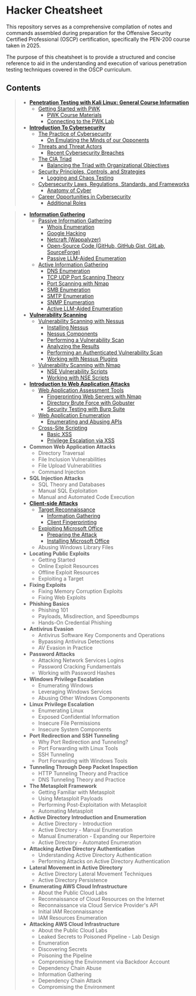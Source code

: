 # Hacker Cheatsheet

This repository serves as a comprehensive compilation of notes and commands assembled during preparation for the Offensive Security Certified Professional (OSCP) certification, specifically the PEN-200 course taken in 2025. 

The purpose of this cheatsheet is to provide a structured and concise reference to aid in the understanding and execution of various penetration testing techniques covered in the OSCP curriculum.

## Contents

>- [**Penetration Testing with Kali Linux: General Course Information**](https://github.com/caderob/hacker-cheatsheet/tree/main/Penetration%20Testing%20with%20Kali%20Linux%3A%20General%20Course%20Information)
>   - [Getting Started with PWK](https://github.com/caderob/hacker-cheatsheet/tree/main/Penetration%20Testing%20with%20Kali%20Linux%3A%20General%20Course%20Information/Getting%20Started%20with%20PWK)
>     - [PWK Course Materials](https://github.com/caderob/hacker-cheatsheet/blob/main/Penetration%20Testing%20with%20Kali%20Linux%3A%20General%20Course%20Information/Getting%20Started%20with%20PWK/PWK%20Course%20Materials.md)
>     - [Connecting to the PWK Lab](https://github.com/caderob/hacker-cheatsheet/blob/main/Penetration%20Testing%20with%20Kali%20Linux%3A%20General%20Course%20Information/Getting%20Started%20with%20PWK/Connecting%20to%20the%20PWK%20Lab.md)
>- [**Introduction To Cybersecurity**](https://github.com/caderob/hacker-cheatsheet/tree/main/Introduction%20To%20Cybersecurity)
>   - [The Practice of Cybersecurity](https://github.com/caderob/hacker-cheatsheet/tree/main/Introduction%20To%20Cybersecurity/The%20Practice%20of%20Cybersecurity)
>     - [On Emulating the Minds of our Opponents](https://github.com/caderob/hacker-cheatsheet/blob/main/Introduction%20To%20Cybersecurity/The%20Practice%20of%20Cybersecurity/On%20Emulating%20the%20Minds%20of%20our%20Opponents.md)
>   - [Threats and Threat Actors](https://github.com/caderob/hacker-cheatsheet/tree/main/Introduction%20To%20Cybersecurity/Threats%20and%20Threat%20Actors)
>     - [Recent Cybersecurity Breaches](https://github.com/caderob/hacker-cheatsheet/blob/main/Introduction%20To%20Cybersecurity/Threats%20and%20Threat%20Actors/Recent%20Cybersecurity%20Breaches.md) 
>   - [The CIA Triad](https://github.com/caderob/hacker-cheatsheet/tree/main/Introduction%20To%20Cybersecurity/The%20CIA%20Triad)
>     - [Balancing the Triad with Organizational Objectives](https://github.com/caderob/hacker-cheatsheet/blob/main/Introduction%20To%20Cybersecurity/The%20CIA%20Triad/Balancing%20the%20Triad%20with%20Organizational%20Objectives.md)
>   - [Security Principles, Controls, and Strategies](https://github.com/caderob/hacker-cheatsheet/tree/main/Introduction%20To%20Cybersecurity/Security%20Principles%2C%20Controls%2C%20and%20Strategies)
>     - [Logging and Chaos Testing](https://github.com/caderob/hacker-cheatsheet/blob/main/Introduction%20To%20Cybersecurity/Security%20Principles%2C%20Controls%2C%20and%20Strategies/Logging%20and%20Chaos%20Testing.md) 
>   - [Cybersecurity Laws, Regulations, Standards, and Frameworks](https://github.com/caderob/hacker-cheatsheet/tree/main/Introduction%20To%20Cybersecurity/Cybersecurity%20Laws%2C%20Regulations%2C%20Standards%2C%20and%20Frameworks)
>     - [Anatomy of Cyber](https://github.com/caderob/hacker-cheatsheet/blob/main/Introduction%20To%20Cybersecurity/Cybersecurity%20Laws%2C%20Regulations%2C%20Standards%2C%20and%20Frameworks/Anatomy%20of%20Cyber.md)
>   - [Career Opportunities in Cybersecurity](https://github.com/caderob/hacker-cheatsheet/tree/main/Introduction%20To%20Cybersecurity/Career%20Opportunities%20in%20Cybersecurity)
>     - [Additional Roles](https://github.com/caderob/hacker-cheatsheet/blob/main/Introduction%20To%20Cybersecurity/Career%20Opportunities%20in%20Cybersecurity/Additional%20Roles.md)






>- [**Information Gathering**](https://github.com/caderob/hacker-cheatsheet/tree/main/01%20Information%20Gathering)
>   - [Passive Information Gathering](https://github.com/caderob/hacker-cheatsheet/tree/main/01%20Information%20Gathering/01%20Passive%20Information%20Gathering)
>     - [Whois Enumeration](https://github.com/caderob/hacker-cheatsheet/blob/main/01%20Information%20Gathering/01%20Passive%20Information%20Gathering/01%20Whois%20Enumeration.md)
>     - [Google Hacking](https://github.com/caderob/hacker-cheatsheet/blob/main/01%20Information%20Gathering/01%20Passive%20Information%20Gathering/02%20Google%20Hacking.md)
>     - [Netcraft (Wappalyzer)](https://github.com/caderob/hacker-cheatsheet/blob/main/01%20Information%20Gathering/01%20Passive%20Information%20Gathering/03%20Netcraft%20(Wappalyzer).md)
>     - [Open-Source Code (GitHub, GitHub Gist, GitLab, SourceForge)](https://github.com/caderob/hacker-cheatsheet/blob/main/01%20Information%20Gathering/01%20Passive%20Information%20Gathering/04%20Open-Source%20Code%20(GitHub%2C%20GitHub%20Gist%2C%20GitLab%2C%20SourceForge).md)
>     - [Passive LLM-Aided Enumeration](https://github.com/caderob/hacker-cheatsheet/blob/main/01%20Information%20Gathering/01%20Passive%20Information%20Gathering/05%20Passive%20LLM-Aided%20Enumeration.md)
>   - [Active Information Gathering](https://github.com/caderob/hacker-cheatsheet/tree/main/01%20Information%20Gathering/02%20Active%20Information%20Gathering)
>     - [DNS Enumeration](https://github.com/caderob/hacker-cheatsheet/blob/main/01%20Information%20Gathering/02%20Active%20Information%20Gathering/01%20DNS%20Enumeration.md)
>     - [TCP UDP Port Scanning Theory](https://github.com/caderob/hacker-cheatsheet/blob/main/01%20Information%20Gathering/02%20Active%20Information%20Gathering/02%20TCP%20UDP%20Port%20Scanning%20Theory.md)
>     - [Port Scanning with Nmap](https://github.com/caderob/hacker-cheatsheet/blob/main/01%20Information%20Gathering/02%20Active%20Information%20Gathering/03%20Port%20Scanning%20with%20Nmap.md)
>     - [SMB Enumeration](https://github.com/caderob/hacker-cheatsheet/blob/main/01%20Information%20Gathering/02%20Active%20Information%20Gathering/04%20SMB%20Enumeration.md)
>     - [SMTP Enumeration](https://github.com/caderob/hacker-cheatsheet/blob/main/01%20Information%20Gathering/02%20Active%20Information%20Gathering/05%20SMTP%20Enumeration.md)
>     - [SNMP Enumeration](https://github.com/caderob/hacker-cheatsheet/blob/main/01%20Information%20Gathering/02%20Active%20Information%20Gathering/06%20SNMP%20Enumeration.md)
>     - [Active LLM-Aided Enumeration](https://github.com/caderob/hacker-cheatsheet/blob/main/01%20Information%20Gathering/02%20Active%20Information%20Gathering/07%20Active%20LLM-Aided%20Enumeration.md)
>- [**Vulnerability Scanning**](https://github.com/caderob/hacker-cheatsheet/tree/main/02%20Vulnerability%20Scanning)
>   - [Vulnerability Scanning with Nessus](https://github.com/caderob/hacker-cheatsheet/tree/main/02%20Vulnerability%20Scanning/01%20Vulnerability%20Scanning%20with%20Nessus)
>     - [Installing Nessus](https://github.com/caderob/hacker-cheatsheet/blob/main/02%20Vulnerability%20Scanning/01%20Vulnerability%20Scanning%20with%20Nessus/01%20Installing%20Nessus.md)
>     - [Nessus Components](https://github.com/caderob/hacker-cheatsheet/blob/main/02%20Vulnerability%20Scanning/01%20Vulnerability%20Scanning%20with%20Nessus/02%20Nessus%20Components.md)
>     - [Performing a Vulnerability Scan](https://github.com/caderob/hacker-cheatsheet/blob/main/02%20Vulnerability%20Scanning/01%20Vulnerability%20Scanning%20with%20Nessus/03%20Performing%20a%20Vulnerability%20Scan.md)
>     - [Analyzing the Results](https://github.com/caderob/hacker-cheatsheet/blob/main/02%20Vulnerability%20Scanning/01%20Vulnerability%20Scanning%20with%20Nessus/04%20Analyzing%20the%20Results.md)
>     - [Performing an Authenticated Vulnerability Scan](https://github.com/caderob/hacker-cheatsheet/blob/main/02%20Vulnerability%20Scanning/01%20Vulnerability%20Scanning%20with%20Nessus/05%20Performing%20an%20Authenticated%20Vulnerability%20Scan.md)
>     - [Working with Nessus Plugins](https://github.com/caderob/hacker-cheatsheet/blob/main/02%20Vulnerability%20Scanning/01%20Vulnerability%20Scanning%20with%20Nessus/06%20Working%20with%20Nessus%20Plugins.md)
>   - [Vulnerability Scanning with Nmap](https://github.com/caderob/hacker-cheatsheet/tree/main/02%20Vulnerability%20Scanning/02%20Vulnerability%20Scanning%20with%20Nmap)
>     - [NSE Vulnerability Scripts](https://github.com/caderob/hacker-cheatsheet/blob/main/02%20Vulnerability%20Scanning/02%20Vulnerability%20Scanning%20with%20Nmap/01%20NSE%20Vulnerability%20Scripts.md)
>     - [Working with NSE Scripts](https://github.com/caderob/hacker-cheatsheet/blob/main/02%20Vulnerability%20Scanning/02%20Vulnerability%20Scanning%20with%20Nmap/02%20Working%20with%20NSE%20Scripts.md)
>- [**Introduction to Web Application Attacks**](https://github.com/caderob/hacker-cheatsheet/tree/main/03%20Introduction%20to%20Web%20Application%20Attacks)
>   - [Web Application Assessment Tools](https://github.com/caderob/hacker-cheatsheet/tree/main/03%20Introduction%20to%20Web%20Application%20Attacks/01%20Web%20Application%20Assessment%20Tools)
>     - [Fingerprinting Web Servers with Nmap](https://github.com/caderob/hacker-cheatsheet/blob/main/03%20Introduction%20to%20Web%20Application%20Attacks/01%20Web%20Application%20Assessment%20Tools/01%20Fingerprinting%20Web%20Servers%20with%20Nmap.md)
>     - [Directory Brute Force with Gobuster](https://github.com/caderob/hacker-cheatsheet/blob/main/03%20Introduction%20to%20Web%20Application%20Attacks/01%20Web%20Application%20Assessment%20Tools/02%20Directory%20Brute%20Force%20with%20Gobuster.md)
>     - [Security Testing with Burp Suite](https://github.com/caderob/hacker-cheatsheet/blob/main/03%20Introduction%20to%20Web%20Application%20Attacks/01%20Web%20Application%20Assessment%20Tools/03%20Security%20Testing%20with%20Burp%20Suite.md)
>   - [Web Application Enumeration](https://github.com/caderob/hacker-cheatsheet/tree/main/03%20Introduction%20to%20Web%20Application%20Attacks/02%20Web%20Application%20Enumeration)
>     - [Enumerating and Abusing APIs](https://github.com/caderob/hacker-cheatsheet/blob/main/03%20Introduction%20to%20Web%20Application%20Attacks/02%20Web%20Application%20Enumeration/01%20Enumerating%20and%20Abusing%20APIs.md) 
>   - [Cross-Site Scripting](https://github.com/caderob/hacker-cheatsheet/tree/main/03%20Introduction%20to%20Web%20Application%20Attacks/03%20Cross-Site%20Scripting)
>     - [Basic XSS](https://github.com/caderob/hacker-cheatsheet/blob/main/03%20Introduction%20to%20Web%20Application%20Attacks/03%20Cross-Site%20Scripting/01%20Basic%20XSS.md)
>     - [Privilege Escalation via XSS](https://github.com/caderob/hacker-cheatsheet/blob/main/03%20Introduction%20to%20Web%20Application%20Attacks/03%20Cross-Site%20Scripting/02%20Privilege%20Escalation%20via%20XSS.md) 
>- **Common Web Application Attacks**
>   - Directory Traversal
>   - File Inclusion Vulnerabilities
>   - File Upload Vulnerabilities
>   - Command Injection
>- **SQL Injection Attacks**
>   - SQL Theory and Databases
>   - Manual SQL Exploitation
>   - Manual and Automated Code Execution
>- [**Client-side Attacks**](https://github.com/caderob/hacker-cheatsheet/tree/main/06%20Client-side%20Attacks)
>   - [Target Reconnaissance](https://github.com/caderob/hacker-cheatsheet/tree/main/06%20Client-side%20Attacks/01%20Target%20Reconnaissance)
>     - [Information Gathering](https://github.com/caderob/hacker-cheatsheet/blob/main/06%20Client-side%20Attacks/01%20Target%20Reconnaissance/01%20Information%20Gathering.md)
>     - [Client Fingerprinting](https://github.com/caderob/hacker-cheatsheet/blob/main/06%20Client-side%20Attacks/01%20Target%20Reconnaissance/02%20Client%20Fingerprinting.md)
>   - [Exploiting Microsoft Office](https://github.com/caderob/hacker-cheatsheet/tree/main/06%20Client-side%20Attacks/02%20Exploiting%20Microsoft%20Office)
>     - [Preparing the Attack](https://github.com/caderob/hacker-cheatsheet/blob/main/06%20Client-side%20Attacks/02%20Exploiting%20Microsoft%20Office/01%20Preparing%20the%20Attack.md)
>     - [Installing Microsoft Office](https://github.com/caderob/hacker-cheatsheet/blob/main/06%20Client-side%20Attacks/02%20Exploiting%20Microsoft%20Office/02%20Installing%20Microsoft%20Office.md)
>   - Abusing Windows Library Files
>- **Locating Public Exploits**
>   - Getting Started
>   - Online Exploit Resources
>   - Offline Exploit Resources
>   - Exploiting a Target
>- **Fixing Exploits**
>   - Fixing Memory Corruption Exploits
>   - Fixing Web Exploits
>- **Phishing Basics**
>   - Phishing 101
>   - Payloads, Misdirection, and Speedbumps
>   - Hands-On Credential Phishing
>- **Antivirus Evasion**
>   - Antivirus Software Key Components and Operations
>   - Bypassing Antivirus Detections
>   - AV Evasion in Practice
>- **Password Attacks**
>   - Attacking Network Services Logins
>   - Password Cracking Fundamentals
>   - Working with Password Hashes
>- **Windows Privilege Escalation**
>   - Enumerating Windows
>   - Leveraging Windows Services
>   - Abusing Other Windows Components
>- **Linux Privilege Escalation**
>   - Enumerating Linux
>   - Exposed Confidential Information
>   - Insecure File Permissions
>   - Insecure System Components
>- **Port Redirection and SSH Tunneling**
>   - Why Port Redirection and Tunneling?
>   - Port Forwarding with Linux Tools
>   - SSH Tunneling
>   - Port Forwarding with Windows Tools
>- **Tunneling Through Deep Packet Inspection**
>   - HTTP Tunneling Theory and Practice
>   - DNS Tunneling Theory and Practice
>- **The Metasploit Framework**
>   - Getting Familiar with Metasploit
>   - Using Metasploit Payloads
>   - Performing Post-Exploitation with Metasploit
>   - Automating Metasploit
>- **Active Directory Introduction and Enumeration**
>   - Active Directory - Introduction
>   - Active Directory - Manual Enumeration
>   - Manual Enumeration - Expanding our Repertoire
>   - Active Directory - Automated Enumeration
>- **Attacking Active Directory Authentication**
>   - Understanding Active Directory Authentication
>   - Performing Attacks on Active Directory Authentication
>- **Lateral Movement in Active Directory**
>   - Active Directory Lateral Movement Techniques
>   - Active Directory Persistence
>- **Enumerating AWS Cloud Infrastructure**
>   - About the Public Cloud Labs
>   - Reconnaissance of Cloud Resources on the Internet
>   - Reconnaissance via Cloud Service Provider's API
>   - Initial IAM Reconnaissance
>   - IAM Resources Enumeration
>- **Attacking AWS Cloud Infrastructure**
>   - About the Public Cloud Labs
>   - Leaked Secrets to Poisoned Pipeline - Lab Design
>   - Enumeration
>   - Discovering Secrets
>   - Poisoning the Pipeline
>   - Compromising the Environment via Backdoor Account
>   - Dependency Chain Abuse
>   - Information Gathering
>   - Dependency Chain Attack
>   - Compromising the Environment
